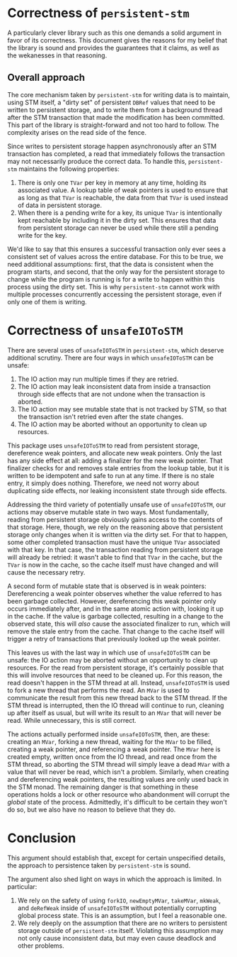 # Correctness of `persistent-stm`

A particularly clever library such as this one demands a solid argument in favor
of its correctness.  This document gives the reasons for my belief that the
library is sound and provides the guarantees that it claims, as well as the
wekanesses in that reasoning.

## Overall approach

The core mechanism taken by `persistent-stm` for writing data is to maintain,
using STM itself, a "dirty set" of persistent `DBRef` values that need to be
written to persistent storage, and to write them from a background thread after
the STM transaction that made the modification has been committed.  This part of
the library is straight-forward and not too hard to follow.  The complexity
arises on the read side of the fence.

Since writes to persistent storage happen asynchronously after an STM
transaction has completed, a read that immediately follows the transaction may
not necessarily produce the correct data.  To handle this, `persistent-stm`
maintains the following properties:

1. There is only one `TVar` per key in memory at any time, holding its
   associated value.  A lookup table of weak pointers is used to ensure that as
   long as that `TVar` is reachable, the data from that `TVar` is used instead
   of data in persistent storage.
2. When there is a pending write for a key, its unique `TVar` is intentionally
   kept reachable by including it in the dirty set.  This ensures that data from
   persistent storage can never be used while there still a pending write for
   the key.

We'd like to say that this ensures a successful transaction only ever sees a
consistent set of values across the entire database.  For this to be true, we
need additional assumptions: first, that the data is consistent when the program
starts, and second, that the only way for the persistent storage to change while
the program is running is for a write to happen within this process using the
dirty set.   This is why `persistent-stm` cannot work with multiple processes
concurrently accessing the persistent storage, even if only one of them is
writing.

# Correctness of `unsafeIOToSTM`

There are several uses of `unsafeIOToSTM` in `persistent-stm`, which deserve
additional scrutiny.  There are four ways in which `unsafeIOToSTM` can be
unsafe:

1. The IO action may run multiple times if they are retried.
2. The IO action may leak inconsistent data from inside a transaction through
   side effects that are not undone when the transaction is aborted.
3. The IO action may see mutable state that is not tracked by STM, so that the
   transaction isn't retried even after the state changes.
4. The IO action may be aborted without an opportunity to clean up resources.

This package uses `unsafeIOToSTM` to read from persistent storage, dereference
weak pointers, and allocate new weak pointers.  Only the last has any side
effect at all: adding a finalizer for the new weak pointer.  That finalizer
checks for and removes stale entries from the lookup table, but it is written to
be idempotent and safe to run at any time.  If there is no stale entry, it
simply does nothing.  Therefore, we need not worry about duplicating side
effects, nor leaking inconsistent state through side effects.

Addressing the third variety of potentially unsafe use of `unsafeIOToSTM`, our
actions may observe mutable state in two ways.  Most fundamentally, reading from
persistent storage obviously gains access to the contents of that storage.
Here, though, we rely on the reasoning above that persistent storage only
changes when it is written via the dirty set.  For that to happen, some other
completed transaction must have the unique `TVar` associated with that key.  In
that case, the transaction reading from persistent storage will already be
retried: it wasn't able to find that `TVar` in the cache, but the `TVar` is now
in the cache, so the cache itself must have changed and will cause the necessary
retry.

A second form of mutable state that is observed is in weak pointers:
Dereferencing a weak pointer observes whether the value referred to has been
garbage collected.  However, dereferencing this weak pointer only occurs
immediately after, and in the same atomic action with, looking it up in the
cache.  If the value is garbage collected, resulting in a change to the observed
state, this will *also* cause the associated finalizer to run, which will remove
the stale entry from the cache.  That change to the cache itself will trigger a
retry of transactions that previously looked up the weak pointer.

This leaves us with the last way in which use of `unsafeIOToSTM` can be unsafe:
the IO action may be aborted without an opportunity to clean up resources.  For
the read from persistent storage, it's certainly possible that this will involve
resources that need to be cleaned up.  For this reason, the read doesn't happen
in the STM thread at all.  Instead, `unsafeIOToSTM` is used to fork a new thread
that performs the read.  An `MVar` is used to communicate the result from this
new thread back to the STM thread.  If the STM thread is interrupted, then the
IO thread will continue to run, cleaning up after itself as usual, but will
write its result to an `MVar` that will never be read.  While unnecessary, this
is still correct.

The actions actually performed inside `unsafeIOToSTM`, then, are these: creating
an `MVar`, forking a new thread, waiting for the `MVar` to be filled, creating a
weak pointer, and referencing a weak pointer.  The `MVar` here is created empty,
written once from the IO thread, and read once from the STM thread, so aborting
the STM thread will simply leave a dead `MVar` with a value that will never be
read, which isn't a problem.  Similarly, when creating and dereferencing weak
pointers, the resulting values are only used back in the STM monad.   The
remaining danger is that something in these operations holds a lock or other
resource who abandonment will corrupt the *global* state of the process.
Admittedly, it's difficult to be certain they won't do so, but we also have no
reason to believe that they do.

# Conclusion

This argument should establish that, except for certain unspecified details, the
approach to persistence taken by `persistent-stm` is sound.

The argument also shed light on ways in which the approach is limited.  In
particular:

1. We rely on the safety of using `forkIO`, `newEmptyMVar`, `takeMVar`,
   `mkWeak`, and `deRefWeak` inside of `unsafeIOToSTM` without potentially
   corrupting global process state.  This is an assumption, but I feel a
   reasonable one.
2. We rely deeply on the assumption that there are no writers to persistent
   storage outside of `persistent-stm` itself.  Violating this assumption may
   not only cause inconsistent data, but may even cause deadlock and other
   problems.
